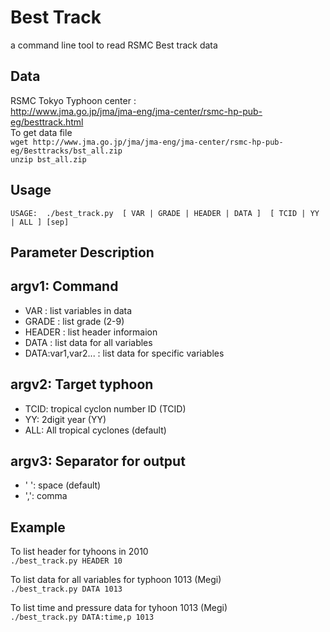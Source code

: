 # Best Track  

a command line tool to read RSMC Best track data  
 
## Data   

RSMC Tokyo Typhoon center :  
http://www.jma.go.jp/jma/jma-eng/jma-center/rsmc-hp-pub-eg/besttrack.html  
To get data file  
`wget http://www.jma.go.jp/jma/jma-eng/jma-center/rsmc-hp-pub-eg/Besttracks/bst_all.zip`  
`unzip bst_all.zip`  

## Usage  

`USAGE:  ./best_track.py  [ VAR | GRADE | HEADER | DATA ]  [ TCID | YY | ALL ] [sep]`  
  
## Parameter Description  

## argv1: Command  

- VAR              : list variables in data  
- GRADE              : list grade (2-9)   
- HEADER              : list header informaion  
- DATA              : list data for all variables  
- DATA:var1,var2... : list data for specific variables  
   
## argv2: Target typhoon  

- TCID: tropical cyclon number ID (TCID)  
- YY: 2digit year (YY)   
- ALL: All tropical cyclones (default)  
   
## argv3: Separator for output  

- ' ': space (default)  
- ',': comma  
  
## Example  

To list header for tyhoons in 2010  
`./best_track.py HEADER 10`  
   
To list data for all variables for typhoon 1013 (Megi)  
`./best_track.py DATA 1013` 
  
To list time and pressure data for tyhoon 1013 (Megi)  
`./best_track.py DATA:time,p 1013`  
